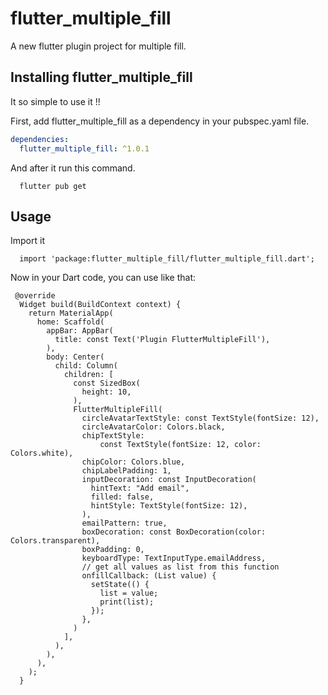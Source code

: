 # flutter_multiple_fill

A new flutter plugin project for multiple fill.

## Installing flutter_multiple_fill
It so simple to use it !!

First, add flutter_multiple_fill as a dependency in your pubspec.yaml file.

```yaml
dependencies:
  flutter_multiple_fill: ^1.0.1
```

And after it run this command.
```
  flutter pub get
```

## Usage
Import it
```
  import 'package:flutter_multiple_fill/flutter_multiple_fill.dart';
```
Now in your Dart code, you can use like that:
```
 @override
  Widget build(BuildContext context) {
    return MaterialApp(
      home: Scaffold(
        appBar: AppBar(
          title: const Text('Plugin FlutterMultipleFill'),
        ),
        body: Center(
          child: Column(
            children: [
              const SizedBox(
                height: 10,
              ),
              FlutterMultipleFill(
                circleAvatarTextStyle: const TextStyle(fontSize: 12),
                circleAvatarColor: Colors.black,
                chipTextStyle:
                    const TextStyle(fontSize: 12, color: Colors.white),
                chipColor: Colors.blue,
                chipLabelPadding: 1,
                inputDecoration: const InputDecoration(
                  hintText: "Add email",
                  filled: false,
                  hintStyle: TextStyle(fontSize: 12),
                ),
                emailPattern: true,
                boxDecoration: const BoxDecoration(color: Colors.transparent),
                boxPadding: 0,
                keyboardType: TextInputType.emailAddress,
                // get all values as list from this function
                onfillCallback: (List value) {
                  setState(() {
                    list = value;
                    print(list);
                  });
                },
              )
            ],
          ),
        ),
      ),
    );
  }
```

